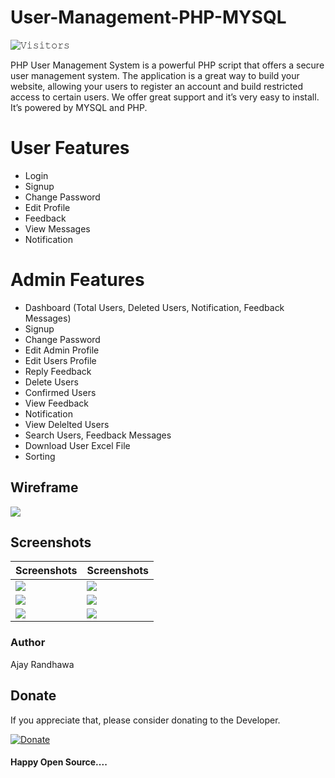 # User-Management-PHP-MYSQL

![𝚅𝚒𝚜𝚒𝚝𝚘𝚛𝚜](https://visitor-badge.laobi.icu/badge?page_id=ajayrandhawa.User-Management-PHP-MYSQL&title=Visitor )


PHP User Management System is a powerful PHP script that offers a secure user management system. The application is a great way to build your website, allowing your users to register an account and build restricted access to certain users. We offer great support and it’s very easy to install. It’s powered by MYSQL and PHP.

# User Features

* Login
* Signup
* Change Password
* Edit Profile
* Feedback
* View Messages
* Notification

# Admin Features

* Dashboard (Total Users, Deleted Users, Notification, Feedback Messages)
* Signup
* Change Password
* Edit Admin Profile
* Edit Users Profile
* Reply Feedback
* Delete Users
* Confirmed Users
* View Feedback
* Notification
* View Delelted Users
* Search Users, Feedback Messages
* Download User Excel File 
* Sorting 

## Wireframe

 <img src="/Sc/wireframe.png">

## Screenshots

| Screenshots  | Screenshots |
| ------------- | ------------- |
| <img src="/Sc/1.PNG"> | <img src="/Sc/2.PNG"> |
| <img src="/Sc/3.PNG"> | <img src="/Sc/4.PNG"> |
| <img src="/Sc/5.PNG"> | <img src="/Sc/6.PNG"> |


### Author

Ajay Randhawa

 ## Donate
If you appreciate that, please consider donating to the Developer.

[![Donate](https://cdn.pbrd.co/images/HyQFKkP.png)](https://www.paypal.me/ajayrandhawa) 

#### Happy Open Source....


